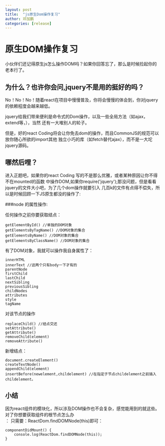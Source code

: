 ```yaml
---
layout: post
title:  "js原生Dom操作复习"
author: 邓加鹏
categories: [release]
---
```


# 原生DOM操作复习

小伙伴们还记得原生js怎么操作DOM吗？如果你回答忘了，那么是时候捡起你的老本行了。

## 为什么？也许你会问,jquery不是用的挺好的吗？

No！No！No！随着react在项目中慢慢普及，你将会慢慢的体会到，你对jquery的依赖程度会越来越低。

jquery给我们带来便利是命令式的Dom操作，以及一些全局方法（如ajax，extend等，），当然
还有一大堆别人的轮子。

但是，好的react Coding将会让你免去dom的操作，而且CommonJS的规范可以放你随心所欲的import其他
独立小巧的库（如fetch替代ajax），而不是一大坨jquery源码。    

## 哪然后哩？

进入正题吧，如果你的react Coding 写的不是那么优雅，或者某种原因让你不得不在mounted的函数
中操作DOM,如果你require('jquery');那没问题，但是看看jquery的文件大小吧，为了几个dom操作就要引入
几百k的文件有点得不偿失，所以是时候回顾一下JS原生都没的操作了:


###node 的属性操作:

任何操作之前你要获取结点：

    getElementById() //单独的DOM对象
    getElementsByTagName() //DOM对象的集合
    getElementsByName() //DOM对象的集合
    getElementsByClassName() //DOM对象的集合

有了DOM对象，我就可以操作我自身属性了：

    innerHTML
    innerText //这两个只有body一下才有的
    parentNode
    firstChild
    lastChild
    nextSibling
    previousSibling
    childNodes
    attributes
    style 
    tagName

对该节点的操作

    replaceChild() //结点交还
    setAttribute() 
    getAttribute() 
    removeChild(element)
    removeAttribute()

新增结点：

    document.createElement()
    createTextNode()
    appendChild(element)
    insertBefore(newelement,childelement) //在指定子节点childelement之前插入childelement。

## 小结

因为react组件的模块化，所以涉及DOM操作也不会复杂，感觉能用到的就这些。对了你想要获取组件的根节点怎么办<br />：
只需要：ReactDom.findDOMNode(this)即可：

    componentDidMount() {
        console.log(ReactDom.findDOMNode(this));
    }






